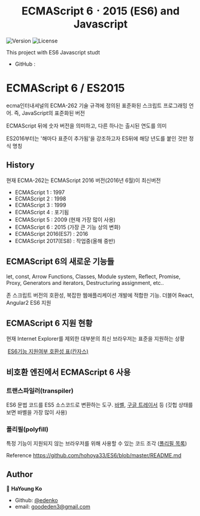 <h1 align="center">ECMAScript 6ㆍ2015 (ES6) and Javascript</h1>
<p>
  <img alt="Version" src="https://img.shields.io/badge/version-0.5.0-blue.svg?cacheSeconds=2592000" />
  <img alt="License" src="https://img.shields.io/badge/License-MIT-yellow.svg"/>
</p>

This project with ES6 Javascript studt
* GitHub : 


# ECMAScript 6 / ES2015
ecma인터내셔널의 ECMA-262 기술 규격에 정의된 표준화된 스크립트 프로그래밍 언어. 즉, JavaScript의 표준화된 버전

ECMAScript 뒤에 숫자 버전을 의미하고, 다른 하나는 출시된 연도를 의미

ES2016부터는 '해마다 표준이 추가됨'을 강조하고자 ES뒤에 해당 년도를 붙인 것만 정식 명칭

## History
현재 ECMA-262는 ECMAScript 2016 버전(2016년 6월)이 최신버전

* ECMAScript 1 : 1997
* ECMAScript 2 : 1998
* ECMAScript 3 : 1999
* ECMAScript 4 : 포기됨
* ECMAScript 5 : 2009 (현재 가장 많이 사용)
* ECMAScript 6 : 2015 (가장 큰 기능 상의 변화)
* ECMAScript 2016(ES7) : 2016
* ECMAScript 2017(ES8) : 작업중(올해 중반)

## ECMAScript 6의 새로운 기능들
let, const, Arrow Functions, Classes, Module system, Reflect, Promise, Proxy, Generators and iterators, Destructuring assignment, etc..

존 스크립트 버전의 호환성, 복잡한 웹애플리케이션 개발에 적합한 기능. 더블어 React, Angular2 ES6 지원

## ECMAScript 6 지원 현황
현재 Internet Explorer를 제외한 대부분의 최신 브라우저는 표준을 지원하는 상황

<img src="img/compat-table.png" alt="">
<a href="https://kangax.github.io/compat-table/es6/" target="_blank">ES6기능 지원여부 호환성 표(칸자스)</a>

## 비호환 엔진에서 ECMAScript 6 사용
### 트랜스파일러(transpiler)
ES6 문법 코드를 ES5 소스코드로 변환하는 도구. <a href="https://babeljs.io/" target="_blank">바벨</a>, <a href="https://github.com/google/traceur-compiler" target="_blank">구글 트레이서</a> 등 (깃헙 상태를 보면 바벨을 가장 많이 사용)
### 폴리필(polyfill)
특정 기능이 지원되지 않는 브라우저를 위해 사용할 수 있는 코드 조각 (<a href="https://github.com/Modernizr/Modernizr/wiki/HTML5-Cross-Browser-Polyfills#ecmascript" target="_blank">폴리필 목록</a>)


Reference
https://github.com/hohoya33/ES6/blob/master/README.md


## Author
👤 **HaYoung Ko**

* Github: [@edenko](https://github.com/edenko)
* email: goodeden3@gmail.com
